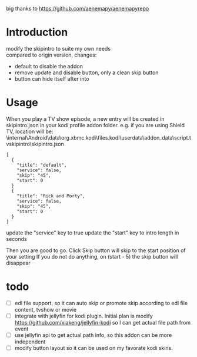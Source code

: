 big thanks to https://github.com/aenemapy/aenemapyrepo

# Introduction
modify the skipintro to suite my own needs  
compared to origin version, changes:
- default to disable the addon
- remove update and disable button, only a clean skip button
- button can hide itself after into

# Usage
When you play a TV show episode, a new entry will be created in skipintro.json in your kodi profile addon folder.
e.g. if you are using Shield TV, location will be: \internal\Android\data\org.xbmc.kodi\files\.kodi\userdata\addon_data\script.tvskipintro\skipintro.json
```
[
  {
    "title": "default",
    "service": false,
    "skip": "45",
    "start": 0
  }
  {
    "title": "Rick and Morty",
    "service": false,
    "skip": "45",
    "start": 0
  }
]
```
update the "service" key to true
update the "start" key to intro length in seconds

Then you are good to go.
Click Skip button will skip to the start position of your setting
If you do not do anything, on (start - 5) the skip button will disappear

# todo
- [ ] edl file support, so it can auto skip or promote skip according to edl file content, tvshow or movie
- [ ] integrate with jellyfin for kodi plugin. Initial plan is modify https://github.com/xiakeng/jellyfin-kodi so I can get actual file path from event
- [ ] use jellyfin api to get actual path info, so this addon can be more independent
- [ ] modify button layout so it can be used on my favorate kodi skins.